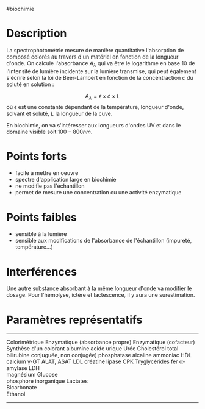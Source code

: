 #biochimie
# Description

La spectrophotométrie mesure de manière quantitative l'absorption de composé colorés au travers d'un matériel en fonction de la longueur d'onde. On calcule l'absorbance $A_\lambda$ qui va être le logarithme en base 10 de l'intensité de lumière incidente sur la lumière transmise, qui peut également s'écrire selon la loi de Beer-Lambert en fonction de la concentraction $c$ du soluté en solution :

$$A_\lambda = \epsilon \times c \times L$$ où ϵ est une constante dépendant de la température, longueur d'onde, solvant et soluté, $L$ la longueur de la cuve.

En biochimie, on va s'intéresser aux longueurs d'ondes UV et dans le domaine visible soit $100-800 nm$.

# Points forts

-   facile à mettre en oeuvre
-   spectre d\'application large en biochimie
-   ne modifie pas l\'échantillon
-   permet de mesure une concentration ou une activité enzymatique

# Points faibles

-   sensible à la lumière
-   sensible aux modifications de l\'absorbance de l\'échantillon
    (impureté, température...)

# Interférences

Une autre substance absorbant à la même longueur d\'onde va modifier le
dosage. Pour l\'hémolyse, ictère et lactescence, il y aura une
surestimation.

# Paramètres représentatifs

  ------------------------------------- --------------------------------- ------------------------- ------------------------
  Colorimétrique                        Enzymatique (absorbance propre)   Enzymatique (cofacteur)   Synthèse d'un colorant
  albumine                              acide urique                      Urée                      Cholestérol total
  bilirubine conjuguée, non conjugée)   phosphatase alcaline              ammoniac                  HDL
  calcium                               γ-GT                              ALAT, ASAT                LDL
  créatine                              lipase                            CPK                       Tryglycérides
  fer                                   α-amylase                         LDH                       
  magnésium                                                               Glucose                   
  phosphore inorganique                                                   Lactates                  
                                                                          Bicarbonate               
                                                                          Ethanol                   
  ------------------------------------- --------------------------------- ------------------------- ------------------------
